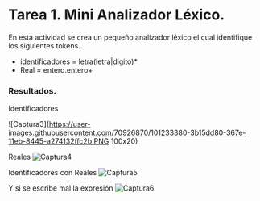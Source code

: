 # Tarea 1. Mini Analizador Léxico.

En esta actividad se crea un pequeño analizador léxico el cual identifique los siguientes tokens.

 - identificadores = letra(letra|digito)*
 - Real = entero.entero+ 
 
### Resultados.

Identificadores

![Captura3](https://user-images.githubusercontent.com/70926870/101233380-3b15dd80-367e-11eb-8445-a274132ffc2b.PNG 100x20)


Reales
![Captura4](https://user-images.githubusercontent.com/70926870/101233397-55e85200-367e-11eb-9d6c-2b8da9b2eef3.PNG)




Identificadores con Reales
![Captura5](https://user-images.githubusercontent.com/70926870/101233406-5ed92380-367e-11eb-9d11-33a3aee73a13.PNG)




Y si se escribe mal la expresión
![Captura6](https://user-images.githubusercontent.com/70926870/101233413-67c9f500-367e-11eb-8287-9f8c7bbcd7e1.PNG)
